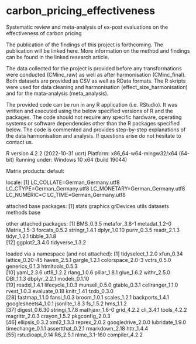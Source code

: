 # carbon_pricing_effectiveness
Systematic review and meta-analysis of ex-post evaluations on the effectiveness of carbon pricing

The publication of the findings of this project is forthcoming. The publication will be linked here. More information on the method and findings can be found in the linked research article.

The data collected for the project is provided before any transformations were conducted (CMinc_raw) as well as after harmonisation (CMinc_final). Both datasets are provided as CSV as well as RData formats.
The R skripts were used for data cleaning and harmonisation (effect_size_harmonisation) and for the mata-analysis (meta_analysis).

The provided code can be run in any R application (i.e. RStudio). It was written and executed using the below specified versions of R and the packages.
The code should not require any specific hardware, operating systems or software dependencies other than the R packages specified below.
The code is commented and provides step-by-step explanations of the data harmonisation and analysis. If questions arise do not hesitate to contact us.

R version 4.2.2 (2022-10-31 ucrt)
Platform: x86_64-w64-mingw32/x64 (64-bit)
Running under: Windows 10 x64 (build 19044)

Matrix products: default

locale:
[1] LC_COLLATE=German_Germany.utf8  LC_CTYPE=German_Germany.utf8    LC_MONETARY=German_Germany.utf8 LC_NUMERIC=C                    LC_TIME=German_Germany.utf8    

attached base packages:
[1] stats     graphics  grDevices utils     datasets  methods   base     

other attached packages:
 [1] BMS_0.3.5       metafor_3.8-1   metadat_1.2-0   Matrix_1.5-3    forcats_0.5.2   stringr_1.4.1   dplyr_1.0.10    purrr_0.3.5     readr_2.1.3     tidyr_1.2.1     tibble_3.1.8   
[12] ggplot2_3.4.0   tidyverse_1.3.2

loaded via a namespace (and not attached):
 [1] tidyselect_1.2.0    xfun_0.34           lattice_0.20-45     haven_2.5.1         gargle_1.2.1        colorspace_2.0-3    vctrs_0.5.0         generics_0.1.3      htmltools_0.5.3    
[10] yaml_2.3.6          utf8_1.2.2          rlang_1.0.6         pillar_1.8.1        glue_1.6.2          withr_2.5.0         DBI_1.1.3           dbplyr_2.2.1        modelr_0.1.10      
[19] readxl_1.4.1        lifecycle_1.0.3     munsell_0.5.0       gtable_0.3.1        cellranger_1.1.0    rvest_1.0.3         evaluate_0.18       knitr_1.41          tzdb_0.3.0         
[28] fastmap_1.1.0       fansi_1.0.3         broom_1.0.1         scales_1.2.1        backports_1.4.1     googlesheets4_1.0.1 jsonlite_1.8.3      fs_1.5.2            hms_1.1.2          
[37] digest_0.6.30       stringi_1.7.8       mathjaxr_1.6-0      grid_4.2.2          cli_3.4.1           tools_4.2.2         magrittr_2.0.3      crayon_1.5.2        pkgconfig_2.0.3    
[46] ellipsis_0.3.2      xml2_1.3.3          reprex_2.0.2        googledrive_2.0.0   lubridate_1.9.0     timechange_0.1.1    assertthat_0.2.1    rmarkdown_2.18      httr_1.4.4         
[55] rstudioapi_0.14     R6_2.5.1            nlme_3.1-160        compiler_4.2.2 
